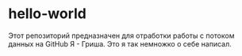 # hello-world
Этот репозиторий предназначен для отработки работы с потоком данных на GitHub
Я - Гриша. Это я так немножко о себе написал.
